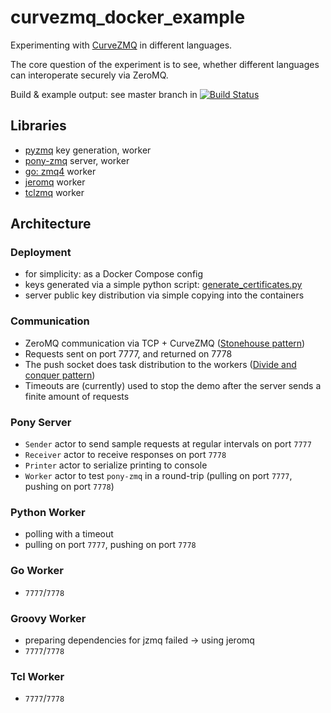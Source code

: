 # curvezmq_docker_example

Experimenting with [CurveZMQ](http://curvezmq.org) in different languages.

The core question of the experiment is to see, whether different languages can interoperate securely via ZeroMQ.

Build & example output: see master branch in [![Build Status](https://travis-ci.org/d-led/curvezmq_docker_example.svg?branch=master)](https://travis-ci.org/d-led/curvezmq_docker_example/builds)

## Libraries

- [pyzmq](http://pyzmq.readthedocs.io/en/latest/) key generation, worker
- [pony-zmq](https://github.com/jemc/pony-zmq) server, worker
- [go: zmq4](https://github.com/pebbe/zmq4) worker
- [jeromq](https://github.com/zeromq/jeromq) worker
- [tclzmq](https://github.com/jdc8/tclzmq.git) worker

## Architecture

### Deployment

- for simplicity: as a Docker Compose config
- keys generated via a simple python script: [generate_certificates.py](generate_certificates.py)
- server public key distribution via simple copying into the containers

### Communication

- ZeroMQ communication via TCP + CurveZMQ ([Stonehouse pattern](http://hintjens.com/blog:49#toc5))
- Requests sent on port 7777, and returned on 7778
- The push socket does task distribution to the workers ([Divide and conquer pattern](http://zguide.zeromq.org/page:all#Divide-and-Conquer))
- Timeouts are (currently) used to stop the demo after the server sends a finite amount of requests

### Pony Server

- `Sender` actor to send sample requests at regular intervals on port `7777`
- `Receiver` actor to receive responses on port `7778`
- `Printer` actor to serialize printing to console
- `Worker` actor to test `pony-zmq` in a round-trip (pulling on port `7777`, pushing on port `7778`)

### Python Worker

- polling with a timeout
- pulling on port `7777`, pushing on port `7778`

### Go Worker

- `7777`/`7778`

### Groovy Worker

- preparing dependencies for jzmq failed &rarr; using jeromq
- `7777`/`7778`

### Tcl Worker

- `7777`/`7778`
